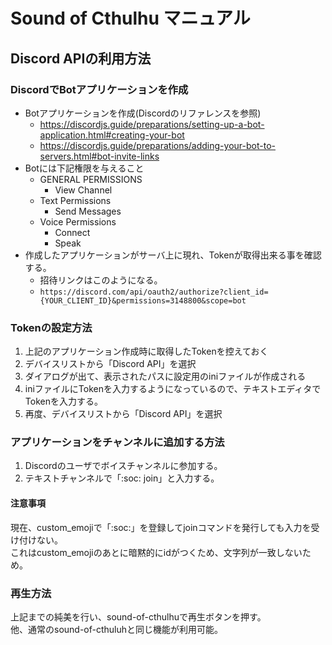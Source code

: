 # Sound of Cthulhu マニュアル

## Discord APIの利用方法

### DiscordでBotアプリケーションを作成

- Botアプリケーションを作成(Discordのリファレンスを参照)
  - <https://discordjs.guide/preparations/setting-up-a-bot-application.html#creating-your-bot>
  - <https://discordjs.guide/preparations/adding-your-bot-to-servers.html#bot-invite-links>
- Botには下記権限を与えること
  - GENERAL PERMISSIONS
    - View Channel
  - Text Permissions
    - Send Messages
  - Voice Permissions
    - Connect
    - Speak
- 作成したアプリケーションがサーバ上に現れ、Tokenが取得出来る事を確認する。  
  - 招待リンクはこのようになる。  
  - `https://discord.com/api/oauth2/authorize?client_id={YOUR_CLIENT_ID}&permissions=3148800&scope=bot`


### Tokenの設定方法

1. 上記のアプリケーション作成時に取得したTokenを控えておく
2. デバイスリストから「Discord API」を選択
3. ダイアログが出て、表示されたパスに設定用のiniファイルが作成される
4. iniファイルにTokenを入力するようになっているので、テキストエディタでTokenを入力する。
5. 再度、デバイスリストから「Discord API」を選択


### アプリケーションをチャンネルに追加する方法

1. Discordのユーザでボイスチャンネルに参加する。
2. テキストチャンネルで「:soc: join」と入力する。

#### 注意事項

現在、custom_emojiで「:soc:」を登録してjoinコマンドを発行しても入力を受け付けない。  
これはcustom_emojiのあとに暗黙的にidがつくため、文字列が一致しないため。

### 再生方法

上記までの純美を行い、sound-of-cthulhuで再生ボタンを押す。  
他、通常のsound-of-cthuluhと同じ機能が利用可能。
